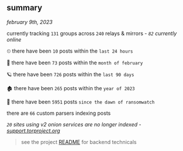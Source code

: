 
## summary
_february 9th, 2023_

currently tracking `131` groups across `240` relays & mirrors - _`82` currently online_

⏲ there have been `10` posts within the `last 24 hours`

🦈 there have been `73` posts within the `month of february`

🪐 there have been `726` posts within the `last 90 days`

🏚 there have been `265` posts within the `year of 2023`

🦕 there have been `5951` posts `since the dawn of ransomwatch`

there are `66` custom parsers indexing posts

_`20` sites using v2 onion services are no longer indexed - [support.torproject.org](https://support.torproject.org/onionservices/v2-deprecation/)_

> see the project [README](https://github.com/joshhighet/ransomwatch#ransomwatch--) for backend technicals
